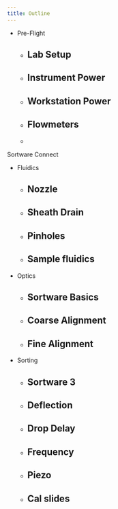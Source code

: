 ```yaml
--- 
title: Outline
--- 
```



-   Pre-Flight
    -   Lab Setup
        -   
    -   Instrument Power
        -   
    -   Workstation Power
        -   
    -   Flowmeters
        -   
    -   
Sortware Connect
-   Fluidics 
    -   Nozzle
        -   
    -   Sheath Drain
        -   
    -   Pinholes
        -   
    -   Sample fluidics
        -   
-   Optics
    -   Sortware Basics
        -   
    -   Coarse Alignment
        -   
    -   Fine Alignment
        -   
-   Sorting 
    -   Sortware 3
        -   
    -   Deflection
        -   
    -   Drop Delay
        -   
    -   Frequency
        -   
    -   Piezo
        -   
    - Cal slides
        -




